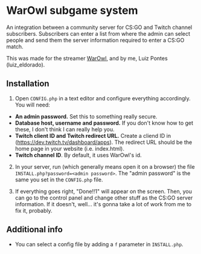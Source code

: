 # WarOwl subgame system
An integration between a community server for CS:GO and Twitch channel subscribers. Subscribers can enter a list from where the admin can select people and send them the server information required to enter a CS:GO match.

This was made for the streamer [WarOwl](https://twitch.tv/warowl), and by me, Luiz Pontes (luiz_eldorado).

## Installation

1. Open `CONFIG.php` in a text editor and configure everything accordingly. You will need:
- **An admin password.** Set this to something really secure.
- **Database host, username and password.** If you don't know how to get these, I don't think I can really help you.
- **Twitch client ID and Twitch redirect URL.** Create a cliend ID in (https://dev.twitch.tv/dashboard/apps). The redirect URL should be the home page in your website (i.e. index.html).
- **Twitch channel ID**. By default, it uses WarOwl's id.

2. In your server, run (which generally means open it on a browser) the file `INSTALL.php?password=<admin password>`. The "admin password" is the same you set in the `CONFIG.php` file.

3. If everything goes right, "Done!!1" will appear on the screen. Then, you can go to the control panel and change other stuff as the CS:GO server information. If it doesn't, well... it's gonna take a lot of work from me to fix it, probably.

## Additional info

- You can select a config file by adding a `f` parameter in `INSTALL.php`.